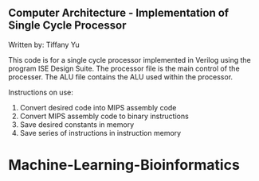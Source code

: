 Computer Architecture - Implementation of Single Cycle Processor
----------------------
Written by: Tiffany Yu

This code is for a single cycle processor implemented in Verilog using the program ISE Design Suite. The processor file is the main control of the processer.
The ALU file contains the ALU used within the processor. 

Instructions on use:
1. Convert desired code into MIPS assembly code
2. Convert MIPS assembly code to binary instructions
3. Save desired constants in memory
4. Save series of instructions in instruction memory
# Machine-Learning-Bioinformatics
